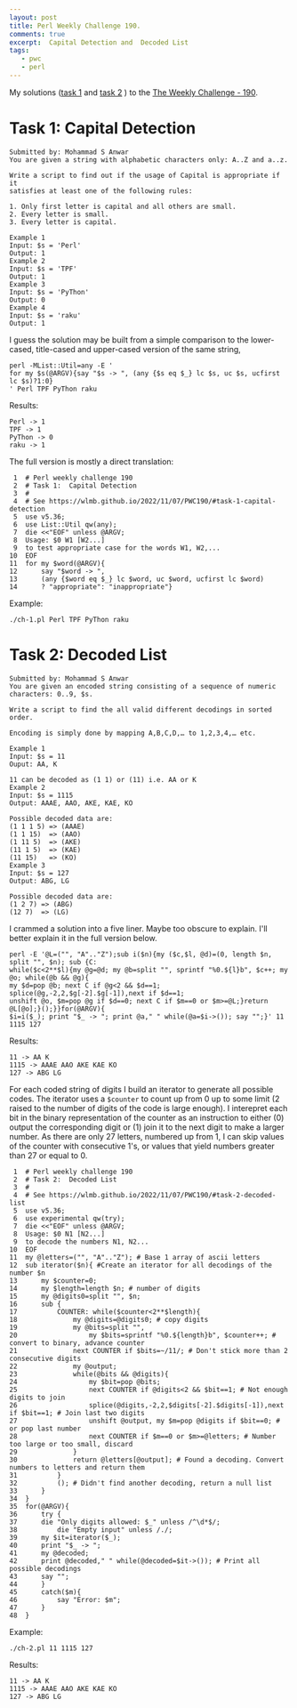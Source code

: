 ```yaml
---
layout: post
title: Perl Weekly Challenge 190.
comments: true
excerpt:  Capital Detection and  Decoded List
tags:
   - pwc
   - perl
---
```


My solutions
([task 1](https://github.com/wlmb/perlweeklychallenge-club/blob/master/challenge-190/wlmb/perl/ch-1.pl)
and
[task 2](https://github.com/wlmb/perlweeklychallenge-club/blob/master/challenge-190/wlmb/perl/ch-2.pl)
)
to the  [The Weekly Challenge - 190](https://theweeklychallenge.org/blog/perl-weekly-challenge-190).


# Task 1: Capital Detection

    Submitted by: Mohammad S Anwar
    You are given a string with alphabetic characters only: A..Z and a..z.

    Write a script to find out if the usage of Capital is appropriate if it
    satisfies at least one of the following rules:

    1. Only first letter is capital and all others are small.
    2. Every letter is small.
    3. Every letter is capital.

    Example 1
    Input: $s = 'Perl'
    Output: 1
    Example 2
    Input: $s = 'TPF'
    Output: 1
    Example 3
    Input: $s = 'PyThon'
    Output: 0
    Example 4
    Input: $s = 'raku'
    Output: 1

I guess the solution may be built from a simple comparison to the
lower-cased, title-cased and upper-cased version of the
same string,

    perl -MList::Util=any -E '
    for my $s(@ARGV){say "$s -> ", (any {$s eq $_} lc $s, uc $s, ucfirst lc $s)?1:0}
    ' Perl TPF PyThon raku

Results:

    Perl -> 1
    TPF -> 1
    PyThon -> 0
    raku -> 1

The full version is mostly a direct translation:

     1  # Perl weekly challenge 190
     2  # Task 1:  Capital Detection
     3  #
     4  # See https://wlmb.github.io/2022/11/07/PWC190/#task-1-capital-detection
     5  use v5.36;
     6  use List::Util qw(any);
     7  die <<"EOF" unless @ARGV;
     8  Usage: $0 W1 [W2...]
     9  to test appropriate case for the words W1, W2,...
    10  EOF
    11  for my $word(@ARGV){
    12      say "$word -> ",
    13      (any {$word eq $_} lc $word, uc $word, ucfirst lc $word)
    14      ? "appropriate": "inappropriate"}

Example:

    ./ch-1.pl Perl TPF PyThon raku


# Task 2: Decoded List

    Submitted by: Mohammad S Anwar
    You are given an encoded string consisting of a sequence of numeric characters: 0..9, $s.

    Write a script to find the all valid different decodings in sorted order.

    Encoding is simply done by mapping A,B,C,D,… to 1,2,3,4,… etc.

    Example 1
    Input: $s = 11
    Ouput: AA, K

    11 can be decoded as (1 1) or (11) i.e. AA or K
    Example 2
    Input: $s = 1115
    Output: AAAE, AAO, AKE, KAE, KO

    Possible decoded data are:
    (1 1 1 5) => (AAAE)
    (1 1 15)  => (AAO)
    (1 11 5)  => (AKE)
    (11 1 5)  => (KAE)
    (11 15)   => (KO)
    Example 3
    Input: $s = 127
    Output: ABG, LG

    Possible decoded data are:
    (1 2 7) => (ABG)
    (12 7)  => (LG)

I crammed a solution into a five liner. Maybe too obscure to explain. I'll
better explain it in the full version below.

    perl -E '@L=("", "A".."Z");sub i($n){my ($c,$l, @d)=(0, length $n, split "", $n); sub {C:
    while($c<2**$l){my @g=@d; my @b=split "", sprintf "%0.${l}b", $c++; my @o; while(@b && @g){
    my $d=pop @b; next C if @g<2 && $d==1; splice(@g,-2,2,$g[-2].$g[-1]),next if $d==1;
    unshift @o, $m=pop @g if $d==0; next C if $m==0 or $m>=@L;}return @L[@o];}();}}for(@ARGV){
    $i=i($_); print "$_ -> "; print @a," " while(@a=$i->()); say "";}' 11 1115 127

Results:

    11 -> AA K
    1115 -> AAAE AAO AKE KAE KO
    127 -> ABG LG

For each coded string of digits I build an iterator to generate all
possible codes. The iterator uses a `$counter` to count up from 0 up
to some limit (2 raised to the number of digits of the
code is large enough). I interepret each bit in the binary
representation of the counter as an instruction to either (0) output the
corresponding digit or (1) join it to the next digit to make a larger
number. As there are only 27 letters, numbered up from 1, I can skip values of the counter
with consecutive 1's, or values that yield numbers greater than 27 or
equal to 0.

     1  # Perl weekly challenge 190
     2  # Task 2:  Decoded List
     3  #
     4  # See https://wlmb.github.io/2022/11/07/PWC190/#task-2-decoded-list
     5  use v5.36;
     6  use experimental qw(try);
     7  die <<"EOF" unless @ARGV;
     8  Usage: $0 N1 [N2...]
     9  to decode the numbers N1, N2...
    10  EOF
    11  my @letters=("", "A".."Z"); # Base 1 array of ascii letters
    12  sub iterator($n){ #Create an iterator for all decodings of the number $n
    13      my $counter=0;
    14      my $length=length $n; # number of digits
    15      my @digits0=split "", $n;
    16      sub {
    17          COUNTER: while($counter<2**$length){
    18              my @digits=@digits0; # copy digits
    19              my @bits=split "",
    20                  my $bits=sprintf "%0.${length}b", $counter++; # convert to binary, advance counter
    21              next COUNTER if $bits=~/11/; # Don't stick more than 2 consecutive digits
    22              my @output;
    23              while(@bits && @digits){
    24                  my $bit=pop @bits;
    25                  next COUNTER if @digits<2 && $bit==1; # Not enough digits to join
    26                  splice(@digits,-2,2,$digits[-2].$digits[-1]),next if $bit==1; # Join last two digits
    27                  unshift @output, my $m=pop @digits if $bit==0; # or pop last number
    28                  next COUNTER if $m==0 or $m>=@letters; # Number too large or too small, discard
    29              }
    30              return @letters[@output]; # Found a decoding. Convert numbers to letters and return them
    31          }
    32          (); # Didn't find another decoding, return a null list
    33      }
    34  }
    35  for(@ARGV){
    36      try {
    37  	die "Only digits allowed: $_" unless /^\d*$/;
    38          die "Empty input" unless /./;
    39  	my $it=iterator($_);
    40  	print "$_ -> ";
    41  	my @decoded;
    42  	print @decoded," " while(@decoded=$it->()); # Print all possible decodings
    43  	say "";
    44      }
    45      catch($m){
    46          say "Error: $m";
    47      }
    48  }

Example:

    ./ch-2.pl 11 1115 127

Results:

    11 -> AA K
    1115 -> AAAE AAO AKE KAE KO
    127 -> ABG LG
